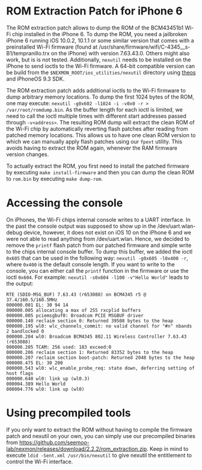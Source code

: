 # ROM Extraction Patch for iPhone 6

The ROM extraction patch allows to dump the ROM of the BCM43451b1 Wi-Fi chip installed in the iPhone 6. To dump the ROM, you need a jailbroken iPhone 6 running iOS 10.0.2, 10.1.1 or some similar version that comes with a preinstalled Wi-Fi firmware (found at /usr/share/firmware/wifi/C-4345__s-B1/tempranillo.trx on the iPhone) with version 7.63.43.0. Others might also work, but is is not tested. Additionally, `nexutil` needs to be installed on the iPhone to send ioctls to the Wi-Fi firmware. A 64-bit compatible version can be build from the `$NEXMON_ROOT/ios_utilities/nexutil` directory using [theos](https://github.com/theos/theos) and iPhoneOS 9.3 SDK.

The ROM extraction patch adds additional ioctls to the Wi-Fi firmware to dump arbitrary memory locations. To dump the first 1024 bytes of the ROM, one may execute: `nexutil -g0x602 -l1024 -i -v0x0 -r > /var/root/romdump.bin`. As the buffer length for each ioctl is limited, we need to call the ioctl multiple times with different start addresses passed through `-v<address>`. The resulting ROM dump will extract the clean ROM of the Wi-Fi chip by automatically reverting flash patches after reading from patched memory locations. This allows us to have one clean ROM version to which we can manually apply flash patches using our `fpext` utility. This avoids having to extract the ROM again, whenever the RAM firmware version changes.

To actually extract the ROM, you first need to install the patched firmware by executing `make install-firmware` and then you can dump the clean ROM to `rom.bin` by executing `make dump-rom`.

# Accessing the console

On iPhones, the Wi-Fi chips internal console writes to a UART interface. In the past the console output was supposed to show up in the /dev/uart.wlan-debug device, however, it does not exist on iOS 10 on the iPhone 6 and we were not able to read anything from /dev/uart.wlan. Hence, we decided to remove the `printf` flash patch from our patched firmware and simple write to the chips internal console buffer. To dump this buffer, we added the ioctl `0x605` that can be used in the following way: `nexutil -g0x605 -l0x400 -r`, where `0x400` is the default console length. If you want to write to the console, you can either call the `printf` function in the firmware or use the ioctl `0x604`. For example: `nexutil -s0x604 -l100 -v"Hello World"` leads to the output:

```
RTE (SDIO-MSG_BUF) 7.63.43 (r653088) on BCM4345 r5 @ 37.4/160.5/160.5MHz
000000.001 EL: 30 94 14
000000.005 allocating a max of 255 rxcplid buffers
000000.005 pciemsgbuf0: Broadcom PCIE MSGBUF driver
000000.140 reclaim section 0: Returned 39508 bytes to the heap
000000.195 wl0: wlc_channels_commit: no valid channel for "#n" nbands 2 bandlocked 0
000000.204 wl0: Broadcom BCM4345 802.11 Wireless Controller 7.63.43 (r653088)
000000.205 TCAM: 256 used: 183 exceed:0
000000.206 reclaim section 1: Returned 83352 bytes to the heap
000000.207 reclaim section boot-patch: Returned 2048 bytes to the heap
000000.475 EL: 30 200
000000.543 wl0: wlc_enable_probe_req: state down, deferring setting of host flags
000000.640 wl0: link up (wl0.3)
000004.389 Hello World
000004.776 wl0: link up (wl0)
```

# Using precompiled tools

If you only want to extract the ROM without having to compile the firmware patch and nexutil on your own, you can simply use our precompiled binaries from https://github.com/seemoo-lab/nexmon/releases/download/2.2.2/rom_extraction.zip. Keep in mind to execute `ldid -Sent.xml /usr/bin/nexutil` to give nexutil the entitlement to control the Wi-Fi interface.
